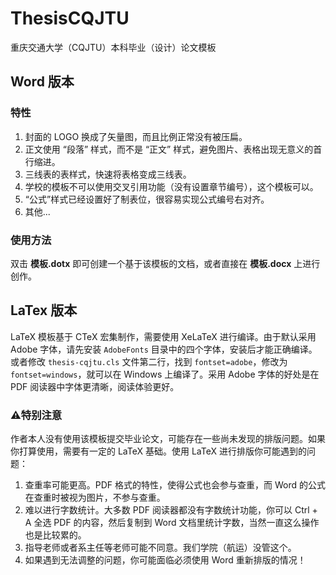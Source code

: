 # ThesisCQJTU
重庆交通大学（CQJTU）本科毕业（设计）论文模板

## Word 版本

### 特性
1. 封面的 LOGO 换成了矢量图，而且比例正常没有被压扁。
2. 正文使用 “段落” 样式，而不是 “正文” 样式，避免图片、表格出现无意义的首行缩进。
3. 三线表的表样式，快速将表格变成三线表。
4. 学校的模板不可以使用交叉引用功能（没有设置章节编号），这个模板可以。
5. “公式”样式已经设置好了制表位，很容易实现公式编号右对齐。
6. 其他...

### 使用方法

双击 **模板.dotx** 即可创建一个基于该模板的文档，或者直接在 **模板.docx** 上进行创作。

## LaTex 版本
LaTeX 模板基于 CTeX 宏集制作，需要使用 XeLaTeX 进行编译。由于默认采用 Adobe 字体，请先安装 `AdobeFonts` 目录中的四个字体，安装后才能正确编译。
或者修改 `thesis-cqjtu.cls` 文件第二行，找到 `fontset=adobe`，修改为 `fontset=windows`，就可以在 Windows 上编译了。采用 Adobe 字体的好处是在 PDF 阅读器中字体更清晰，阅读体验更好。

### ⚠特别注意

作者本人没有使用该模板提交毕业论文，可能存在一些尚未发现的排版问题。如果你打算使用，需要有一定的 LaTeX 基础。使用 LaTeX 进行排版你可能遇到的问题：

1. 查重率可能更高。PDF 格式的特性，使得公式也会参与查重，而 Word 的公式在查重时被视为图片，不参与查重。
2. 难以进行字数统计。大多数 PDF 阅读器都没有字数统计功能，你可以 Ctrl + A 全选 PDF 的内容，然后复制到 Word 文档里统计字数，当然一直这么操作也是比较累的。
3. 指导老师或者系主任等老师可能不同意。我们学院（航运）没管这个。
4. 如果遇到无法调整的问题，你可能面临必须使用 Word 重新排版的情况！
